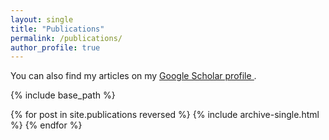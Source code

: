 ```yaml
---
layout: single
title: "Publications"
permalink: /publications/
author_profile: true
---
```


You can also find my articles on my 
<u>
  <a href="https://scholar.google.com/citations?user=JjF9FRwAAAAJ&hl=en" 
     target="_blank" 
     rel="noopener noreferrer">
     Google Scholar profile
  </a>
</u>.

{% include base_path %}

{% for post in site.publications reversed %}
  {% include archive-single.html %}
{% endfor %}
